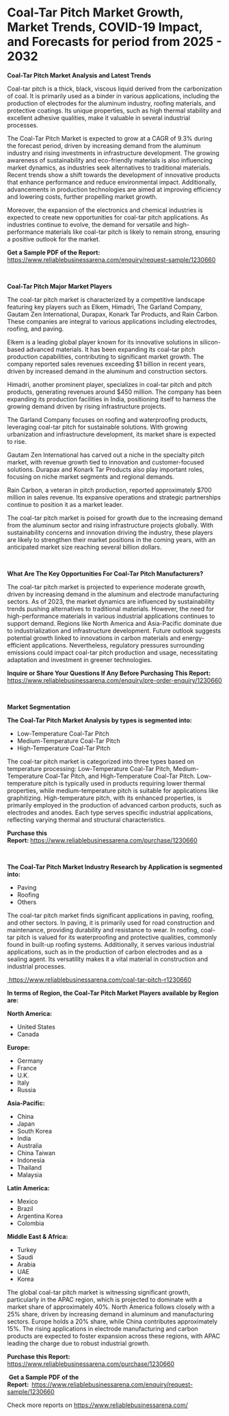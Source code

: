 <p><h1>Coal-Tar Pitch Market Growth, Market Trends, COVID-19 Impact, and Forecasts for period from 2025 - 2032</h1></p><p><strong>Coal-Tar Pitch Market Analysis and Latest Trends</strong></p>
<p><p>Coal-tar pitch is a thick, black, viscous liquid derived from the carbonization of coal. It is primarily used as a binder in various applications, including the production of electrodes for the aluminum industry, roofing materials, and protective coatings. Its unique properties, such as high thermal stability and excellent adhesive qualities, make it valuable in several industrial processes.</p><p>The Coal-Tar Pitch Market is expected to grow at a CAGR of 9.3% during the forecast period, driven by increasing demand from the aluminum industry and rising investments in infrastructure development. The growing awareness of sustainability and eco-friendly materials is also influencing market dynamics, as industries seek alternatives to traditional materials. Recent trends show a shift towards the development of innovative products that enhance performance and reduce environmental impact. Additionally, advancements in production technologies are aimed at improving efficiency and lowering costs, further propelling market growth.</p><p>Moreover, the expansion of the electronics and chemical industries is expected to create new opportunities for coal-tar pitch applications. As industries continue to evolve, the demand for versatile and high-performance materials like coal-tar pitch is likely to remain strong, ensuring a positive outlook for the market.</p></p>
<p><strong>Get a Sample PDF of the Report:&nbsp;</strong> <a href="https://www.reliablebusinessarena.com/enquiry/request-sample/1230660?utm_campaign=3041&utm_medium=2&utm_source=Github&utm_content=ia&utm_term=26032025&utm_id=coal-tar-pitch">https://www.reliablebusinessarena.com/enquiry/request-sample/1230660</a></p>
<p>&nbsp;</p>
<p><strong>Coal-Tar Pitch Major Market Players</strong></p>
<p><p>The coal-tar pitch market is characterized by a competitive landscape featuring key players such as Elkem, Himadri, The Garland Company, Gautam Zen International, Durapax, Konark Tar Products, and Rain Carbon. These companies are integral to various applications including electrodes, roofing, and paving.</p><p>Elkem is a leading global player known for its innovative solutions in silicon-based advanced materials. It has been expanding its coal-tar pitch production capabilities, contributing to significant market growth. The company reported sales revenues exceeding $1 billion in recent years, driven by increased demand in the aluminum and construction sectors.</p><p>Himadri, another prominent player, specializes in coal-tar pitch and pitch products, generating revenues around $450 million. The company has been expanding its production facilities in India, positioning itself to harness the growing demand driven by rising infrastructure projects.</p><p>The Garland Company focuses on roofing and waterproofing products, leveraging coal-tar pitch for sustainable solutions. With growing urbanization and infrastructure development, its market share is expected to rise.</p><p>Gautam Zen International has carved out a niche in the specialty pitch market, with revenue growth tied to innovation and customer-focused solutions. Durapax and Konark Tar Products also play important roles, focusing on niche market segments and regional demands.</p><p>Rain Carbon, a veteran in pitch production, reported approximately $700 million in sales revenue. Its expansive operations and strategic partnerships continue to position it as a market leader.</p><p>The coal-tar pitch market is poised for growth due to the increasing demand from the aluminum sector and rising infrastructure projects globally. With sustainability concerns and innovation driving the industry, these players are likely to strengthen their market positions in the coming years, with an anticipated market size reaching several billion dollars.</p></p>
<p>&nbsp;</p>
<p><strong>What Are The Key Opportunities For Coal-Tar Pitch Manufacturers?</strong></p>
<p><p>The coal-tar pitch market is projected to experience moderate growth, driven by increasing demand in the aluminum and electrode manufacturing sectors. As of 2023, the market dynamics are influenced by sustainability trends pushing alternatives to traditional materials. However, the need for high-performance materials in various industrial applications continues to support demand. Regions like North America and Asia-Pacific dominate due to industrialization and infrastructure development. Future outlook suggests potential growth linked to innovations in carbon materials and energy-efficient applications. Nevertheless, regulatory pressures surrounding emissions could impact coal-tar pitch production and usage, necessitating adaptation and investment in greener technologies.</p></p>
<p><strong>Inquire or Share Your Questions If Any Before Purchasing This Report:</strong> <a href="https://www.reliablebusinessarena.com/enquiry/pre-order-enquiry/1230660?utm_campaign=3041&utm_medium=2&utm_source=Github&utm_content=ia&utm_term=26032025&utm_id=coal-tar-pitch">https://www.reliablebusinessarena.com/enquiry/pre-order-enquiry/1230660</a></p>
<p>&nbsp;</p>
<p><strong>Market Segmentation</strong></p>
<p><strong>The Coal-Tar Pitch Market Analysis by types is segmented into:</strong></p>
<p><ul><li>Low-Temperature Coal-Tar Pitch</li><li>Medium-Temperature Coal-Tar Pitch</li><li>High-Temperature Coal-Tar Pitch</li></ul></p>
<p><p>The coal-tar pitch market is categorized into three types based on temperature processing: Low-Temperature Coal-Tar Pitch, Medium-Temperature Coal-Tar Pitch, and High-Temperature Coal-Tar Pitch. Low-temperature pitch is typically used in products requiring lower thermal properties, while medium-temperature pitch is suitable for applications like graphitizing. High-temperature pitch, with its enhanced properties, is primarily employed in the production of advanced carbon products, such as electrodes and anodes. Each type serves specific industrial applications, reflecting varying thermal and structural characteristics.</p></p>
<p><strong>Purchase this Report:&nbsp;</strong><a href="https://www.reliablebusinessarena.com/purchase/1230660?utm_campaign=3041&utm_medium=2&utm_source=Github&utm_content=ia&utm_term=26032025&utm_id=coal-tar-pitch">https://www.reliablebusinessarena.com/purchase/1230660</a></p>
<p>&nbsp;</p>
<p><strong>The Coal-Tar Pitch Market Industry Research by Application is segmented into:</strong></p>
<p><ul><li>Paving</li><li>Roofing</li><li>Others</li></ul></p>
<p><p>The coal-tar pitch market finds significant applications in paving, roofing, and other sectors. In paving, it is primarily used for road construction and maintenance, providing durability and resistance to wear. In roofing, coal-tar pitch is valued for its waterproofing and protective qualities, commonly found in built-up roofing systems. Additionally, it serves various industrial applications, such as in the production of carbon electrodes and as a sealing agent. Its versatility makes it a vital material in construction and industrial processes.</p></p>
<p><a href="https://www.reliablebusinessarena.com/coal-tar-pitch-r1230660?utm_campaign=3041&utm_medium=2&utm_source=Github&utm_content=ia&utm_term=26032025&utm_id=coal-tar-pitch">&nbsp;https://www.reliablebusinessarena.com/coal-tar-pitch-r1230660</a></p>
<p><strong>In terms of Region, the Coal-Tar Pitch Market Players available by Region are:</strong></p>
<p>
    <p> <strong> North America: </strong>
        <ul>
            <li>United States</li>
            <li>Canada</li>
        </ul>
        </p> 
    <p> <strong> Europe: </strong>
        <ul>
            <li>Germany</li>
            <li>France</li>
            <li>U.K.</li>
            <li>Italy</li>
            <li>Russia</li>
        </ul>
        </p> 
    <p> <strong> Asia-Pacific: </strong>
        <ul>
            <li>China</li>
            <li>Japan</li>
            <li>South Korea</li>
            <li>India</li>
            <li>Australia</li>
            <li>China Taiwan</li>
            <li>Indonesia</li>
            <li>Thailand</li>
            <li>Malaysia</li>
        </ul>
        </p> 
    <p> <strong> Latin America: </strong>
        <ul>
            <li>Mexico</li>
            <li>Brazil</li>
            <li>Argentina Korea</li>
            <li>Colombia</li>
        </ul>
        </p> 
    <p> <strong> Middle East & Africa: </strong>
        <ul>
            <li>Turkey</li>
            <li>Saudi</li>
            <li>Arabia</li>
            <li>UAE</li>
            <li>Korea</li>
        </ul>
    </p>
    </p>
<p><p>The global coal-tar pitch market is witnessing significant growth, particularly in the APAC region, which is projected to dominate with a market share of approximately 40%. North America follows closely with a 25% share, driven by increasing demand in aluminum and manufacturing sectors. Europe holds a 20% share, while China contributes approximately 15%. The rising applications in electrode manufacturing and carbon products are expected to foster expansion across these regions, with APAC leading the charge due to robust industrial growth.</p></p>
<p><strong>Purchase this Report: </strong><a href="https://www.reliablebusinessarena.com/purchase/1230660?utm_campaign=3041&utm_medium=2&utm_source=Github&utm_content=ia&utm_term=26032025&utm_id=coal-tar-pitch">https://www.reliablebusinessarena.com/purchase/1230660</a></p>
<p>&nbsp;<strong>Get a Sample PDF of the Report:&nbsp;&nbsp;</strong><a href="https://www.reliablebusinessarena.com/enquiry/request-sample/1230660?utm_campaign=3041&utm_medium=2&utm_source=Github&utm_content=ia&utm_term=26032025&utm_id=coal-tar-pitch">https://www.reliablebusinessarena.com/enquiry/request-sample/1230660</a></p>
<p><strong></strong></p>
<p>Check more reports on <a href="https://www.reliablebusinessarena.com/?utm_campaign=3041&utm_medium=2&utm_source=Github&utm_content=ia&utm_term=26032025&utm_id=coal-tar-pitch">https://www.reliablebusinessarena.com/</a></p>
